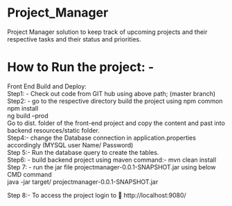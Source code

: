 # Project_Manager
Project Manager solution to keep track of upcoming projects and their respective tasks and their status and priorities.

# How to Run the project: -<br />
Front End Build and Deploy:<br />
Step1: - Check out code from GIT hub using above path; (master branch)<br />
Step2: - go to the respective directory build the project using npm   common<br />
         npm install <br />
        ng build –prod <br />
Go to dist. folder of the front-end project and copy the content and past into backend resources/static folder. <br />
Step4:- change the Database connection in application.properties  accordingly (MYSQL user Name/ Password)  <br />
Step 5:- Run the database query to create the tables.  <br />
Step6: - build backend project using maven command:-   mvn clean install  <br />
Step 7: - run the jar file  projectmanager-0.0.1-SNAPSHOT.jar    using below CMD command  <br />
java -jar target/ projectmanager-0.0.1-SNAPSHOT.jar    <br />  

Step 8:- To access the project login to   http://localhost:9080/  <br />

